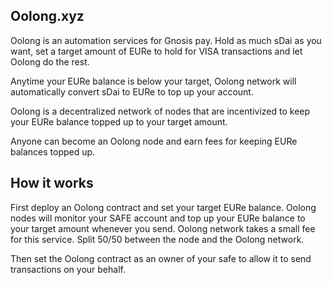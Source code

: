 ## Oolong.xyz

Oolong is an automation services for Gnosis pay. Hold as much sDai as you want, set a target amount of EURe to hold for VISA transactions and let Oolong do the rest.

Anytime your EURe balance is below your target, Oolong network will automatically convert sDai to EURe to top up your account. 

Oolong is a decentralized network of nodes that are incentivized to keep your EURe balance topped up to your target amount. 

Anyone can become an Oolong node and earn fees for keeping EURe balances topped up.

## How it works

First deploy an Oolong contract and set your target EURe balance. Oolong nodes will monitor your SAFE account and top up your EURe balance to your target amount whenever you send. Oolong network takes a small fee for this service. Split 50/50 between the node and the Oolong network. 

Then set the Oolong contract as an owner of your safe to allow it to send transactions on your behalf.

